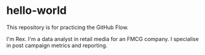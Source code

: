 # hello-world
This repository is for practicing the GitHub Flow.

I'm Rex. I'm a data analyst in retail media for an FMCG company. I specialise in post campaign metrics and reporting.

